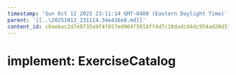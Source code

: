 ```yaml
---
timestamp: 'Sun Oct 12 2025 23:11:14 GMT-0400 (Eastern Daylight Time)'
parent: '[[..\20251012_231114.34e416e8.md]]'
content_id: c0aebac2d7e9735a9f4f857ed904f5018ff4d7c10dadcd4dc954ad28d515554a
---
```


# implement: ExerciseCatalog
